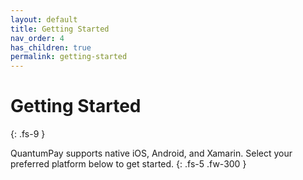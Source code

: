 ```yaml
---
layout: default
title: Getting Started
nav_order: 4
has_children: true
permalink: getting-started
---
```


# Getting Started
{: .fs-9 }

QuantumPay supports native iOS, Android, and Xamarin. Select your preferred platform below to get started.
{: .fs-5 .fw-300 }
